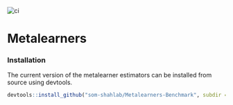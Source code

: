 ![ci](https://github.com/som-shahlab/Metalearners-Benchmark/actions/workflows/ci.yaml/badge.svg)

# Metalearners


### Installation
The current version of the metalearner estimators can be installed from source using devtools.

```R
devtools::install_github("som-shahlab/Metalearners-Benchmark", subdir = "survlearners")
```
